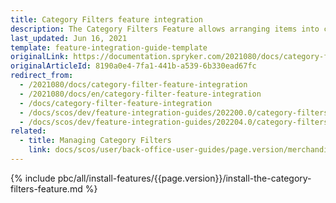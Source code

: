 ```yaml
---
title: Category Filters feature integration
description: The Category Filters Feature allows arranging items into categories and customizing filters. This guide describes how to integrate the feature into your project.
last_updated: Jun 16, 2021
template: feature-integration-guide-template
originalLink: https://documentation.spryker.com/2021080/docs/category-filter-feature-integration
originalArticleId: 8190a0e4-7fa1-441b-a539-6b330ead67fc
redirect_from:
  - /2021080/docs/category-filter-feature-integration
  - /2021080/docs/en/category-filter-feature-integration
  - /docs/category-filter-feature-integration
  - /docs/scos/dev/feature-integration-guides/202200.0/category-filters-feature-integration.html
  - /docs/scos/dev/feature-integration-guides/202204.0/category-filters-feature-integration.html
related:
  - title: Managing Category Filters
    link: docs/scos/user/back-office-user-guides/page.version/merchandising/category-filters/assign-and-deassign-filters-from-categories.html
---
```


{% include pbc/all/install-features/{{page.version}}/install-the-category-filters-feature.md %} <!-- To edit, see /_includes/pbc/all/install-features/202204.0/install-the-category-filters-feature.md -->
